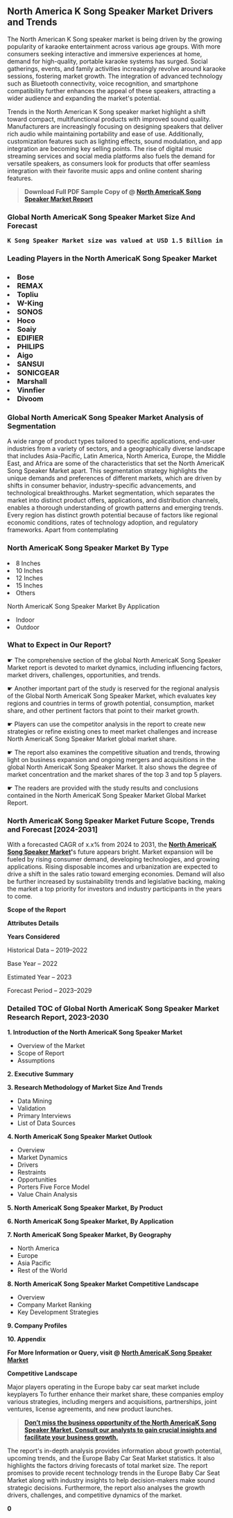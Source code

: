 <p> <h2>North America K Song Speaker Market Drivers and Trends</h2><p>The North American K Song speaker market is being driven by the growing popularity of karaoke entertainment across various age groups. With more consumers seeking interactive and immersive experiences at home, demand for high-quality, portable karaoke systems has surged. Social gatherings, events, and family activities increasingly revolve around karaoke sessions, fostering market growth. The integration of advanced technology such as Bluetooth connectivity, voice recognition, and smartphone compatibility further enhances the appeal of these speakers, attracting a wider audience and expanding the market's potential.</p><p>Trends in the North American K Song speaker market highlight a shift toward compact, multifunctional products with improved sound quality. Manufacturers are increasingly focusing on designing speakers that deliver rich audio while maintaining portability and ease of use. Additionally, customization features such as lighting effects, sound modulation, and app integration are becoming key selling points. The rise of digital music streaming services and social media platforms also fuels the demand for versatile speakers, as consumers look for products that offer seamless integration with their favorite music apps and online content sharing features.</p></p><blockquote id="" class=""><strong>Download Full PDF Sample Copy of @&nbsp;<a href="https://www.verifiedmarketreports.com/download-sample/?rid=463048&utm_source=GitHub-Jan&utm_medium=258" target="_blank">North AmericaK Song Speaker Market Report</a>&nbsp;&nbsp;</strong></blockquote><h3 id="" class=""><strong>Global&nbsp;North AmericaK Song Speaker Market Size And Forecast</strong></h3><pre class="reader-text-block__code-block"><strong>K Song Speaker Market size was valued at USD 1.5 Billion in 2022 and is projected to reach USD 3.2 Billion by 2030, growing at a CAGR of 10.2% from 2024 to 2030.</strong></pre><h3 id="" class="">Leading Players in the&nbsp;North AmericaK Song Speaker Market</h3><h3 class=""></Li><Li>Bose</Li><Li> REMAX</Li><Li> Topliu</Li><Li> W-King</Li><Li> SONOS</Li><Li> Hoco</Li><Li> Soaiy</Li><Li> EDIFIER</Li><Li> PHILIPS</Li><Li> Aigo</Li><Li> SANSUI</Li><Li> SONICGEAR</Li><Li> Marshall</Li><Li> Vinnfier</Li><Li> Divoom</h3><h3 id="" class="">Global&nbsp;North AmericaK Song Speaker Market Analysis of Segmentation</h3><p id="" class="">A wide range of product types tailored to specific applications, end-user industries from a variety of sectors, and a geographically diverse landscape that includes Asia-Pacific, Latin America, North America, Europe, the Middle East, and Africa are some of the characteristics that set the North AmericaK Song Speaker Market apart. This segmentation strategy highlights the unique demands and preferences of different markets, which are driven by shifts in consumer behavior, industry-specific advancements, and technological breakthroughs. Market segmentation, which separates the market into distinct product offers, applications, and distribution channels, enables a thorough understanding of growth patterns and emerging trends. Every region has distinct growth potential because of factors like regional economic conditions, rates of technology adoption, and regulatory frameworks. Apart from contemplating</p><h3 id="" class="">North AmericaK Song Speaker Market&nbsp;By Type</h3><p></Li><Li>8 Inches</Li><Li> 10 Inches</Li><Li> 12 Inches</Li><Li> 15 Inches</Li><Li> Others</p><div class="" data-test-id=""><p>North AmericaK Song Speaker Market&nbsp;By Application</p></div><p class=""></Li><Li>Indoor</Li><Li> Outdoor</p><div class="" data-test-id=""><h3><span class="">What to Expect in Our Report?</span></h3></div><div class="" data-test-id=""><p><span class="">☛ The comprehensive section of the global North AmericaK Song Speaker Market report is devoted to market dynamics, including influencing factors, market drivers, challenges, opportunities, and trends.</span></p></div><div class="" data-test-id=""><p><span class="">☛ Another important part of the study is reserved for the regional analysis of the Global North AmericaK Song Speaker Market, which evaluates key regions and countries in terms of growth potential, consumption, market share, and other pertinent factors that point to their market growth.</span></p></div><div class="" data-test-id=""><p><span class="">☛ Players can use the competitor analysis in the report to create new strategies or refine existing ones to meet market challenges and increase North AmericaK Song Speaker Market global market share.</span></p></div><div class="" data-test-id=""><p><span class="">☛ The report also examines the competitive situation and trends, throwing light on business expansion and ongoing mergers and acquisitions in the global North AmericaK Song Speaker Market. It also shows the degree of market concentration and the market shares of the top 3 and top 5 players.</span></p></div><div class="" data-test-id=""><p><span class="">☛ The readers are provided with the study results and conclusions contained in the North AmericaK Song Speaker Market Global Market Report.</span></p></div><div class="" data-test-id=""><h3><span class="">North AmericaK Song Speaker Market Future Scope, Trends and Forecast [2024-2031]</span></h3></div><div class="" data-test-id=""><p><span class="">With a forecasted CAGR of x.x% from 2024 to 2031, the <strong><a href="https://www.verifiedmarketreports.com/download-sample/?rid=463048&utm_source=GitHub-Jan&utm_medium=258" target="_blank">North AmericaK Song Speaker Market</a>'</strong>s future appears bright. Market expansion will be fueled by rising consumer demand, developing technologies, and growing applications. Rising disposable incomes and urbanization are expected to drive a shift in the sales ratio toward emerging economies. Demand will also be further increased by sustainability trends and legislative backing, making the market a top priority for investors and industry participants in the years to come.</span></p><p id="ember66" class="ember-view reader-text-block__paragraph"><strong>Scope of the Report</strong></p><p id="ember67" class="ember-view reader-text-block__paragraph"><strong>Attributes Details</strong></p><p id="ember68" class="ember-view reader-text-block__paragraph"><strong>Years Considered</strong></p><p id="ember69" class="ember-view reader-text-block__paragraph">Historical Data &ndash; 2019&ndash;2022</p><p id="ember70" class="ember-view reader-text-block__paragraph">Base Year &ndash; 2022</p><p id="ember71" class="ember-view reader-text-block__paragraph">Estimated Year &ndash; 2023</p><p id="ember72" class="ember-view reader-text-block__paragraph">Forecast Period &ndash; 2023&ndash;2029</p></div><h3 id="" class="">Detailed TOC of Global North AmericaK Song Speaker Market Research Report, 2023-2030</h3><p id="" class=""><strong>1. Introduction of the North AmericaK Song Speaker Market</strong></p><ul><li>Overview of the Market</li><li>Scope of Report</li><li>Assumptions</li></ul><p id="" class=""><strong>2. Executive Summary</strong></p><p id="" class=""><strong>3. Research Methodology of Market Size And Trends</strong></p><ul><li>Data Mining</li><li>Validation</li><li>Primary Interviews</li><li>List of Data Sources</li></ul><p id="" class=""><strong>4. North AmericaK Song Speaker Market Outlook</strong></p><ul><li>Overview</li><li>Market Dynamics</li><li>Drivers</li><li>Restraints</li><li>Opportunities</li><li>Porters Five Force Model</li><li>Value Chain Analysis</li></ul><p id="" class=""><strong>5. North AmericaK Song Speaker Market, By Product</strong></p><p id="" class=""><strong>6. North AmericaK Song Speaker Market, By Application</strong></p><p id="" class=""><strong>7. North AmericaK Song Speaker Market, By Geography</strong></p><ul><li>North America</li><li>Europe</li><li>Asia Pacific</li><li>Rest of the World</li></ul><p id="" class=""><strong>8. North AmericaK Song Speaker Market Competitive Landscape</strong></p><ul><li>Overview</li><li>Company Market Ranking</li><li>Key Development Strategies</li></ul><p id="" class=""><strong>9. Company Profiles</strong></p><p id="" class=""><strong>10. Appendix</strong></p><p><strong>For More Information or Query, visit&nbsp;@ <a href="https://www.verifiedmarketreports.com/product/k-song-speaker-market/" target="_blank">North AmericaK Song Speaker Market</a></strong></p><p id="ember61" class="ember-view reader-text-block__paragraph"><strong>Competitive Landscape</strong></p><p id="ember62" class="ember-view reader-text-block__paragraph">Major players operating in the Europe baby car seat market include keyplayers To further enhance their market share, these companies employ various strategies, including mergers and acquisitions, partnerships, joint ventures, license agreements, and new product launches.</p><blockquote id="ember63" class="ember-view reader-text-block__blockquote"><strong><a href="https://www.verifiedmarketreports.com/download-sample/?rid=463048&utm_source=GitHub-Jan&utm_medium=258" target="_blank">Don&rsquo;t miss the business opportunity of the North AmericaK Song Speaker Market. Consult our analysts to gain crucial insights and facilitate your business growth.</a></strong></blockquote><p id="ember64" class="ember-view reader-text-block__paragraph">The report's in-depth analysis provides information about growth potential, upcoming trends, and the Europe Baby Car Seat Market statistics. It also highlights the factors driving forecasts of total market size. The report promises to provide recent technology trends in the Europe Baby Car Seat Market along with industry insights to help decision-makers make sound strategic decisions. Furthermore, the report also analyses the growth drivers, challenges, and competitive dynamics of the market.</p><p class="ember-view reader-text-block__paragraph"><strong>0</strong></p>
